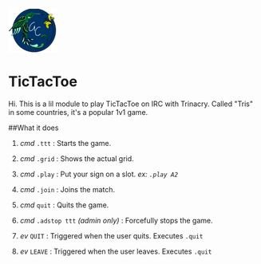 ![alt text](https://github.com/giovannetor/Trinacry/blob/main/perlogo_small.png)

# TicTacToe

Hi. This is a lil module to play TicTacToe on IRC with Trinacry. 
Called "Tris" in some countries, it's a popular 1v1 game.

##What it does
1. *cmd* `.ttt` : Starts the game.
2. *cmd* `.grid` : Shows the actual grid.
3. *cmd* `.play` : Put your sign on a slot. *ex: `.play A2`*
4. *cmd* `.join` : Joins the match.
5. *cmd* `quit` : Quits the game.    
6. *cmd* `.adstop ttt` _(admin only)_ : Forcefully stops the game.
   

1. *ev* `QUIT` : Triggered when the user quits. Executes `.quit`
2. *ev* `LEAVE` : Triggered when the user leaves. Executes `.quit`

